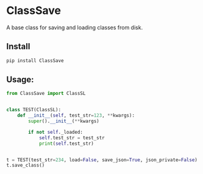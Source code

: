 # ClassSave
A base class for saving and loading classes from disk.

## Install
```cmd
pip install ClassSave
```

## Usage:
```python
from ClassSave import ClassSL


class TEST(ClassSL):
    def __init__(self, test_str=123, **kwargs):
        super().__init__(**kwargs)

        if not self._loaded:
            self.test_str = test_str
            print(self.test_str)


t = TEST(test_str=234, load=False, save_json=True, json_private=False)
t.save_class()
```
